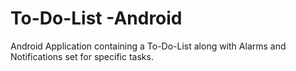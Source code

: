 # To-Do-List -Android

Android Application containing a To-Do-List along with Alarms and Notifications set for specific tasks.

